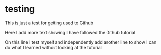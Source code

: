 # testing
This is just a test for getting used to Github

Here I add more text showing I have followed the Github tutorial

On this line I test myself and independently add another line to show I can do what I learned without looking at the tutorial
